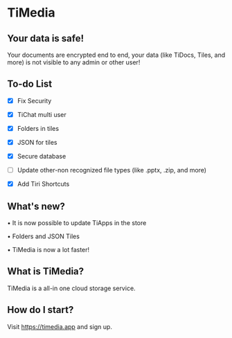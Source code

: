# TiMedia


## Your data is safe!
Your documents are encrypted end to end, your data (like TiDocs, Tiles, and more) is not visible to any admin or other user!


## To-do List
- [x] Fix Security
- [x] TiChat multi user
- [x] Folders in tiles
- [x] JSON for tiles
- [x] Secure database
- [ ] Update other-non recognized file types (like .pptx, .zip, and more)
- [x] Add Tiri Shortcuts


## What's new?
• It is now possible to update TiApps in the store

• Folders and JSON Tiles

• TiMedia is now a lot faster!

## What is TiMedia?
TiMedia is a all-in one cloud storage service.

## How do I start?
Visit https://timedia.app and sign up.
